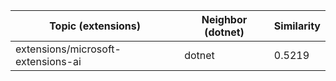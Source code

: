 | Topic (extensions) | Neighbor (dotnet) | Similarity |
|-------------|-------------------|------------|
| extensions/microsoft-extensions-ai | dotnet | 0.5219 |
